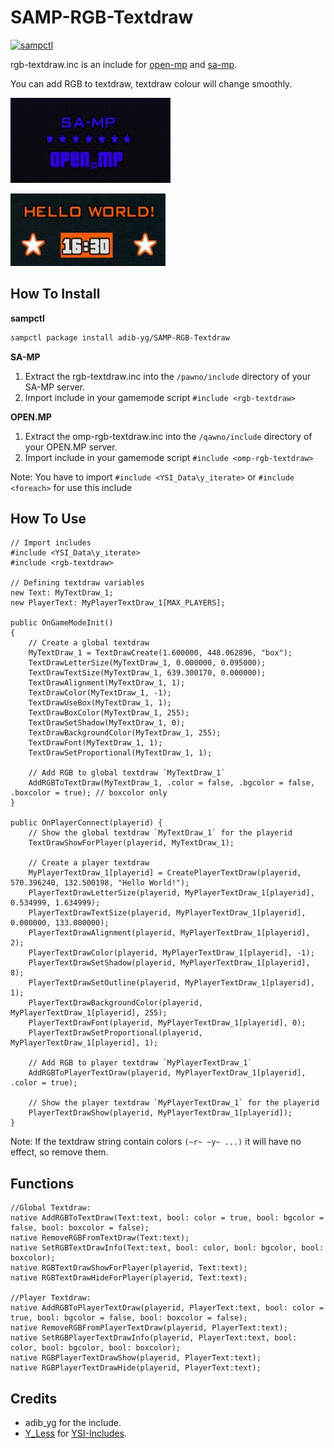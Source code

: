 # SAMP-RGB-Textdraw
[![sampctl](https://img.shields.io/badge/sampctl-SAMP--RGB--Textdraw-2f2f2f.svg?style=for-the-badge)](https://github.com/adib-yg/SAMP-RGB-Textdraw)

rgb-textdraw.inc is an include for [open-mp](//open.mp/) and [sa-mp](//sa-mp.com/).

You can add RGB to textdraw, textdraw colour will change smoothly.

![Alt Text](gif_rgb_textdraw_1.gif)

![Alt Text](gif_rgb_textdraw_2.gif)

## How To Install
**sampctl**
```bash
sampctl package install adib-yg/SAMP-RGB-Textdraw
```

**SA-MP**
1. Extract the rgb-textdraw.inc into the `/pawno/include` directory of your SA-MP server.
2. Import include in your gamemode script `#include <rgb-textdraw>`

**OPEN.MP**
1. Extract the omp-rgb-textdraw.inc into the `/qawno/include` directory of your OPEN.MP server.
2. Import include in your gamemode script `#include <omp-rgb-textdraw>`

Note: You have to import `#include <YSI_Data\y_iterate>` or `#include <foreach>` for use this include

## How To Use
```pawn
// Import includes
#include <YSI_Data\y_iterate>
#include <rgb-textdraw>

// Defining textdraw variables
new Text: MyTextDraw_1;
new PlayerText: MyPlayerTextDraw_1[MAX_PLAYERS];

public OnGameModeInit() 
{
	// Create a global textdraw
	MyTextDraw_1 = TextDrawCreate(1.600000, 448.062896, "box");
	TextDrawLetterSize(MyTextDraw_1, 0.000000, 0.095000);
	TextDrawTextSize(MyTextDraw_1, 639.300170, 0.000000);
	TextDrawAlignment(MyTextDraw_1, 1);
	TextDrawColor(MyTextDraw_1, -1);
	TextDrawUseBox(MyTextDraw_1, 1);
	TextDrawBoxColor(MyTextDraw_1, 255);
	TextDrawSetShadow(MyTextDraw_1, 0);
	TextDrawBackgroundColor(MyTextDraw_1, 255);
	TextDrawFont(MyTextDraw_1, 1);
	TextDrawSetProportional(MyTextDraw_1, 1);
	
	// Add RGB to global textdraw `MyTextDraw_1`
	AddRGBToTextDraw(MyTextDraw_1, .color = false, .bgcolor = false, .boxcolor = true); // boxcolor only
}

public OnPlayerConnect(playerid) {
	// Show the global textdraw `MyTextDraw_1` for the playerid
	TextDrawShowForPlayer(playerid, MyTextDraw_1);
	
	// Create a player textdraw
	MyPlayerTextDraw_1[playerid] = CreatePlayerTextDraw(playerid, 570.396240, 132.500198, "Hello World!");
	PlayerTextDrawLetterSize(playerid, MyPlayerTextDraw_1[playerid], 0.534999, 1.634999);
	PlayerTextDrawTextSize(playerid, MyPlayerTextDraw_1[playerid], 0.000000, 133.000000);
	PlayerTextDrawAlignment(playerid, MyPlayerTextDraw_1[playerid], 2);
	PlayerTextDrawColor(playerid, MyPlayerTextDraw_1[playerid], -1);
	PlayerTextDrawSetShadow(playerid, MyPlayerTextDraw_1[playerid], 8);
	PlayerTextDrawSetOutline(playerid, MyPlayerTextDraw_1[playerid], 1);
	PlayerTextDrawBackgroundColor(playerid, MyPlayerTextDraw_1[playerid], 255);
	PlayerTextDrawFont(playerid, MyPlayerTextDraw_1[playerid], 0);
	PlayerTextDrawSetProportional(playerid, MyPlayerTextDraw_1[playerid], 1);
	
	// Add RGB to player textdraw `MyPlayerTextDraw_1`
	AddRGBToPlayerTextDraw(playerid, MyPlayerTextDraw_1[playerid], .color = true);
	
	// Show the player textdraw `MyPlayerTextDraw_1` for the playerid
	PlayerTextDrawShow(playerid, MyPlayerTextDraw_1[playerid]);
}
```

Note: If the textdraw string contain colors `(~r~ ~y~ ...)` it will have no effect, so remove them.

## Functions
```pawn
//Global Textdraw:
native AddRGBToTextDraw(Text:text, bool: color = true, bool: bgcolor = false, bool: boxcolor = false);
native RemoveRGBFromTextDraw(Text:text);
native SetRGBTextDrawInfo(Text:text, bool: color, bool: bgcolor, bool: boxcolor);
native RGBTextDrawShowForPlayer(playerid, Text:text);
native RGBTextDrawHideForPlayer(playerid, Text:text);

//Player Textdraw:
native AddRGBToPlayerTextDraw(playerid, PlayerText:text, bool: color = true, bool: bgcolor = false, bool: boxcolor = false);
native RemoveRGBFromPlayerTextDraw(playerid, PlayerText:text);
native SetRGBPlayerTextDrawInfo(playerid, PlayerText:text, bool: color, bool: bgcolor, bool: boxcolor);
native RGBPlayerTextDrawShow(playerid, PlayerText:text);
native RGBPlayerTextDrawHide(playerid, PlayerText:text);
```

## Credits
* adib_yg for the include.
* [Y_Less](//github.com/Y-Less/) for [YSI-Includes](https://github.com/pawn-lang/YSI-Includes).
